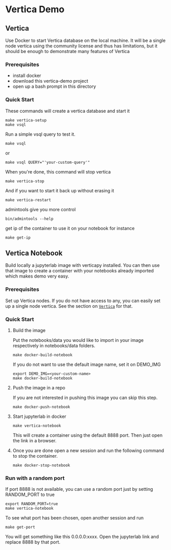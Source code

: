# Vertica Demo

## Vertica
Use Docker to start Vertica database on the local machine.  It will be a
single node vertica using the community license and thus has limitations, but
it should be enough to demonstrate many features of Vertica

### Prerequisites
* install docker
* download this vertica-demo project
* open up a bash prompt in this directory

### Quick Start
These commands will create a vertica database and start it
```
make vertica-setup
make vsql
```
Run a simple vsql query to test it.
```
make vsql
```
or 
```
make vsql QUERY="'your-custom-query'"
```
When you're done, this command will stop vertica
```
make vertica-stop
```
And if you want to start it back up without erasing it
```
make vertica-restart
```
admintools give you more control
```
bin/admintools --help
```
get ip of the container to use it on your notebook for instance
```
make get-ip
```

## Vertica Notebook
Build locally a jupyterlab image with verticapy installed. You can then use that image to create a container with  your notebooks already imported which makes demo very easy.

### Prerequisites
Set up Vertica nodes. If you do not have access to any, you can easily set up a single node vertica. See the section on [`Vertica`](#Vertica) for that.

### Quick Start
1. Build the image

    Put the notebooks/data you would like to import in your image respectively in notebooks/data folders.
    ```
    make docker-build-notebook
    ```
    If you do not want to use the default image name, set it on DEMO_IMG 
    ```
    export DEMO_IMG=<your-custom-name>
    make docker-build-notebook
    ```
2. Push the image in a repo

    If you are not interested in pushing this image you can skip this step.
    ```
    make docker-push-notebook
    ```
3. Start jupyterlab in docker
    ```
    make vertica-notebook
    ```
    This will create a container using the default 8888 port. Then just open the link in a browser.
4. Once you are done open a new session and run the following command to stop the container.
    ```
    make docker-stop-notebook
    ```

### Run with a random port

If port 8888 is not available, you can use a random port just by setting RANDOM_PORT to true
```
export RANDOM_PORT=true
make vertica-notebook
```
To see what port has been chosen, open another session and run
```
make get-port
```
You will get something like this 0.0.0.0:xxxx. Open the jupyterlab link and replace 8888 by that port.